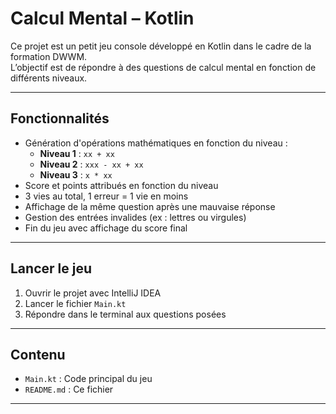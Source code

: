 # Calcul Mental – Kotlin

Ce projet est un petit jeu console développé en Kotlin dans le cadre de la formation DWWM.  
L’objectif est de répondre à des questions de calcul mental en fonction de différents niveaux.

---

## Fonctionnalités

- Génération d'opérations mathématiques en fonction du niveau :
    - **Niveau 1** : `xx + xx`
    - **Niveau 2** : `xxx - xx + xx`
    - **Niveau 3** : `x * xx`
- Score et points attribués en fonction du niveau
- 3 vies au total, 1 erreur = 1 vie en moins
- Affichage de la même question après une mauvaise réponse
- Gestion des entrées invalides (ex : lettres ou virgules)
- Fin du jeu avec affichage du score final

---

## Lancer le jeu

1. Ouvrir le projet avec IntelliJ IDEA
2. Lancer le fichier `Main.kt`
3. Répondre dans le terminal aux questions posées

---

## Contenu

- `Main.kt` : Code principal du jeu
- `README.md` : Ce fichier

---

